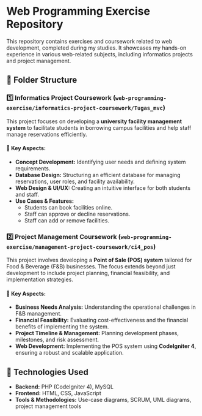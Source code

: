 # Web Programming Exercise Repository

This repository contains exercises and coursework related to web development, completed during my studies. It showcases my hands-on experience in various web-related subjects, including informatics projects and project management.

## 📁 Folder Structure

### **1️⃣ Informatics Project Coursework** (`web-programming-exercise/informatics-project-coursework/Tugas_mvc`)
This project focuses on developing a **university facility management system** to facilitate students in borrowing campus facilities and help staff manage reservations efficiently.

#### **🔹 Key Aspects:**
- **Concept Development:** Identifying user needs and defining system requirements.
- **Database Design:** Structuring an efficient database for managing reservations, user roles, and facility availability.
- **Web Design & UI/UX:** Creating an intuitive interface for both students and staff.
- **Use Cases & Features:**
  - Students can book facilities online.
  - Staff can approve or decline reservations.
  - Staff can add or remove facilities.

### **2️⃣ Project Management Coursework** (`web-programming-exercise/management-project-coursework/ci4_pos`)
This project involves developing a **Point of Sale (POS) system** tailored for Food & Beverage (F&B) businesses. The focus extends beyond just development to include project planning, financial feasibility, and implementation strategies.

#### **🔹 Key Aspects:**
- **Business Needs Analysis:** Understanding the operational challenges in F&B management.
- **Financial Feasibility:** Evaluating cost-effectiveness and the financial benefits of implementing the system.
- **Project Timeline & Management:** Planning development phases, milestones, and risk assessment.
- **Web Development:** Implementing the POS system using **CodeIgniter 4**, ensuring a robust and scalable application.

## 🚀 Technologies Used
- **Backend:** PHP (CodeIgniter 4), MySQL
- **Frontend:** HTML, CSS, JavaScript
- **Tools & Methodologies:** Use-case diagrams, SCRUM, UML diagrams, project management tools
